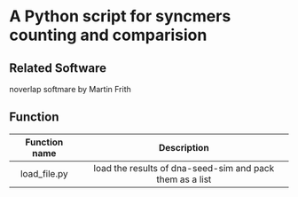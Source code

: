 # A Python script for syncmers counting and comparision
## Related Software
noverlap softmare by Martin Frith
## Function
| Function name | Description |
| :----: | :----: |
| load_file.py| load the results of dna-seed-sim and pack them as a list | 